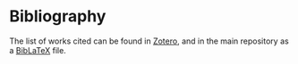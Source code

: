 

# Bibliography

The list of works cited can be found in [Zotero](https://www.zotero.org/groups/2327899/nmstreethrans_library/items/collectionKey/FLUWHNV2), and in the main repository as a [BibLaTeX](https://github.com/ENSYSTRA/short-term-forecasting/blob/master/docs/References.bib) file.
